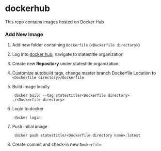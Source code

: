 # dockerhub

This repo contains images hosted on Docker Hub

### Add New Image
1. Add new folder containing `Dockerfile` (`<Dockerfile directory>`)
1. Log into [docker hub](https://hub.docker.com/), navigate to statestitle organization
1. Create new **Repository** under statestitle organization
1. Customize autobuild tags, change master branch Dockerfile Location to `<Dockerfile directory>/Dockerfile`
1. Build image locally

	```
	 docker build --tag statestitle/<Dockerfile directory> ./<Dockerfile directory>
	```
1. Login to docker
    ```
	 docker login
	```
1. Push initial image

	```
	 docker push statestitle/<Dockerfile directory name>:latest
	```
1. Create commit and check-in new `Dockerfile`